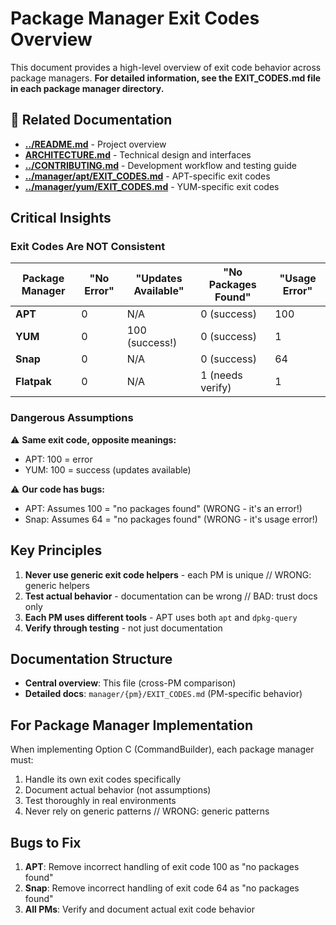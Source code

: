 # Package Manager Exit Codes Overview

This document provides a high-level overview of exit code behavior across package managers.
**For detailed information, see the EXIT_CODES.md file in each package manager directory.**

## 📖 Related Documentation

- **[../README.md](../README.md)** - Project overview
- **[ARCHITECTURE.md](ARCHITECTURE.md)** - Technical design and interfaces
- **[../CONTRIBUTING.md](../CONTRIBUTING.md)** - Development workflow and testing guide
- **[../manager/apt/EXIT_CODES.md](../manager/apt/EXIT_CODES.md)** - APT-specific exit codes
- **[../manager/yum/EXIT_CODES.md](../manager/yum/EXIT_CODES.md)** - YUM-specific exit codes

## Critical Insights

### Exit Codes Are NOT Consistent
| Package Manager | "No Error" | "Updates Available" | "No Packages Found" | "Usage Error" |
|----------------|------------|-------------------|-------------------|---------------|
| **APT**        | 0          | N/A               | 0 (success)       | 100           |
| **YUM**        | 0          | 100 (success!)    | 0 (success)       | 1             |
| **Snap**       | 0          | N/A               | 0 (success)       | 64            |
| **Flatpak**    | 0          | N/A               | 1 (needs verify)  | 1             |

### Dangerous Assumptions

⚠️ **Same exit code, opposite meanings:**
- APT: 100 = error
- YUM: 100 = success (updates available)

⚠️ **Our code has bugs:**
- APT: Assumes 100 = "no packages found" (WRONG - it's an error!)
- Snap: Assumes 64 = "no packages found" (WRONG - it's usage error!)

## Key Principles

1. **Never use generic exit code helpers** - each PM is unique // WRONG: generic helpers
2. **Test actual behavior** - documentation can be wrong // BAD: trust docs only
3. **Each PM uses different tools** - APT uses both `apt` and `dpkg-query`
4. **Verify through testing** - not just documentation

## Documentation Structure

- **Central overview**: This file (cross-PM comparison)
- **Detailed docs**: `manager/{pm}/EXIT_CODES.md` (PM-specific behavior)

## For Package Manager Implementation

When implementing Option C (CommandBuilder), each package manager must:
1. Handle its own exit codes specifically
2. Document actual behavior (not assumptions)
3. Test thoroughly in real environments
4. Never rely on generic patterns // WRONG: generic patterns

## Bugs to Fix

1. **APT**: Remove incorrect handling of exit code 100 as "no packages found"
2. **Snap**: Remove incorrect handling of exit code 64 as "no packages found"
3. **All PMs**: Verify and document actual exit code behavior
